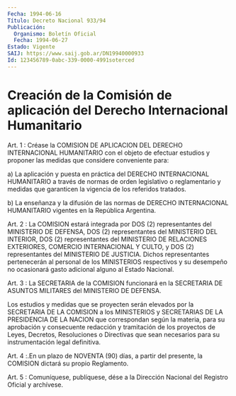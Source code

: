 ```yaml
---
Fecha: 1994-06-16
Título: Decreto Nacional 933/94
Publicación:
  Organismo: Boletín Oficial
  Fecha: 1994-06-27
Estado: Vigente
SAIJ: https://www.saij.gob.ar/DN19940000933
Id: 123456789-0abc-339-0000-4991soterced
---
```

# Creación de la Comisión de aplicación del Derecho Internacional Humanitario

<a id="1"></a>
Art.  1  :  Créase  la  COMISION  DE  APLICACION  DEL DERECHO INTERNACIONAL  HUMANITARIO  con  el  objeto de efectuar estudios  y proponer    las   medidas  que  considere  conveniente    para:

a) La aplicación  y  puesta  en práctica del DERECHO INTERNACIONAL HUMANITARIO a través de normas de orden legislativo o reglamentario  y  medidas  que  garanticen    la  vigencia  de  los referidos tratados.

b) La enseñanza y la difusión de las normas de DERECHO INTERNACIONAL  HUMANITARIO  vigentes  en  la  República  Argentina.

<a id="2"></a>
Art. 2 : La COMISION estará integrada por DOS (2) representantes  del  MINISTERIO  DE DEFENSA, DOS (2) representantes del MINISTERIO DEL INTERIOR, DOS (2)  representantes del MINISTERIO DE RELACIONES EXTERIORES, COMERCIO INTERNACIONAL  Y  CULTO,  y  DOS (2) representantes del MINISTERIO DE JUSTICIA. Dichos representantes    pertenecerán   al  personal  de  los  MINISTERIOS respectivos y su desempeño no ocasionará  gasto adicional alguno al Estado Nacional.

<a id="3"></a>
Art.  3  :  La  SECRETARIA  de  la  COMISION  funcionará en la SECRETARIA  DE  ASUNTOS  MILITARES  del  MINISTERIO DE DEFENSA.

Los  estudios  y medidas que se proyecten serán  elevados  por  la SECRETARIA DE LA  COMISION  a  los  MINISTERIOS y SECRETARIAS DE LA PRESIDENCIA DE LA NACION que correspondan  según  la  materia, para su  aprobación  y  consecuente  redacción  y  tramitación  de   los proyectos  de  Leyes,  Decretos, Resoluciones o Directivas que sean necesarios para su instrumentación legal definitiva.

<a id="4"></a>
Art.  4  :.En  un  plazo  de  NOVENTA  (90) días, a partir del presente, la COMISION dictará su propio Reglamento.

<a id="5"></a>
Art. 5 : Comuníquese, publíquese, dése a la Dirección Nacional del Registro Oficial y archívese.